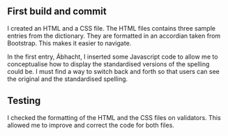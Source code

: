 
## First build and commit
I created an HTML and a CSS file. The HTML files contains three sample entries from the dictionary. They are formatted in an accordian taken from Bootstrap. This makes it easier to navigate.

In the first entry, Ábhacht, I inserted some Javascript code to allow me to conceptualise how to display the standardised versions of the spelling could be. I must find a way to switch back and forth so that users can see the original and the standardised spelling.

## Testing

I checked the formatting of the HTML and the CSS files on validators. This allowed me to improve and correct the code for both files.
